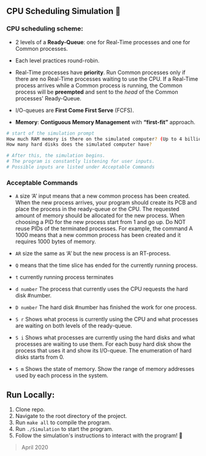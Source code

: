 ## CPU Scheduling Simulation 👾

### CPU scheduling scheme:
- 2 levels of a **Ready-Queue**: one for Real-Time processes and one for Common processes.
- Each level practices round-robin.
- Real-Time processes have **priority**. Run Common processes only if there are no Real-Time processes waiting to use the CPU. If a Real-Time process arrives while a Common process is running, the Common process will be  **preempted** and sent to the *head* of the Common processes' Ready-Queue.
 

- I/O-queues are **First Come First Serve** (FCFS).
- **Memory**: **Contiguous Memory Management** with **“first-fit”** approach.

```bash
# start of the simulation prompt
How much RAM memory is there on the simulated computer? (Up to 4 billions).
How many hard disks does the simulated computer have? 

# After this, the simulation begins. 
# The program is constantly listening for user inputs. 
# Possible inputs are listed under Acceptable Commands
 ```

### Acceptable Commands

- `A`   size     ‘A’ input means that a new common process has been created. When the new process arrives, your program should create its PCB and place the process in the ready-queue or the CPU. The requested amount of memory should be allocated for the new process. When choosing a PID for the new process start from 1 and go up. Do NOT reuse PIDs of the terminated processes. For example, the command A 1000 means that a new common process has been created and it requires 1000 bytes of memory.

- `AR`  size   the same as ‘A’ but the new process is an RT-process. 

- `Q`   means that the time slice has ended for the currently running process.

- `t`   currently running process terminates 

- `d number`       The process that currently uses the CPU requests the hard disk #number.

- `D number`   The hard disk #number has finished the work for one process.

- `S r`     Shows what process is currently using the CPU and what processes are waiting on both levels of the ready-queue.

- `S i`      Shows what processes are currently using the hard disks and what processes are waiting to use them. For each busy hard disk show the process that uses it and show its I/O-queue. The enumeration of hard disks starts from 0.

- `S m`   Shows the state of memory. Show the range of memory addresses used by each process in the system.

## Run Locally:

1. Clone repo.
1. Navigate to the root directory of the project.
1. Run `make all` to compile the program.
1. Run `./Simulation` to start the program.
1. Follow the simulation's instructions to interact with the program! :tada:

> April 2020
